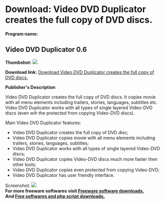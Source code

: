 # Download: Video DVD Duplicator creates the full copy of DVD discs.

**Program name:**

## Video DVD Duplicator 0.6

  
**Thumbshot:** ![](http://www.freewarefiles.com/screenshot/videodvdduplicator_md.gif)   
  
**Download link:** [Download Video DVD Duplicator creates the full copy of DVD discs.](http://freesoftwares.boysofts.com/Video-DVD-Duplicator_program_13676.html)  
  


**Publisher's Description**  
  


Video DVD Duplicator creates the full copy of DVD discs. It copies movie with all menu elements including trailers, stories, languages, subtitles etc. Video DVD Duplicator works with all types of single layered Video-DVD discs (even wih the protected from copying Video-DVD discs). 

Main Video DVD Duplicator features:

  * Video DVD Duplicator creates the full copy of DVD disc; 
  * Video DVD Duplicator copies movie with all menu elements including trailers, stories, languages, subtitles; 
  * Video DVD Duplicator works with all types of single layered Video-DVD discs; 
  * Video DVD Duplicator copies Video-DVD discs much more faster then other tools; 
  * Video DVD Duplicator copies even protected from copying Video-DVD; 
  * Video DVD Duplicator has user friendly interface. 

  
  
Screenshot: ![](http://www.freewarefiles.com/screenshot/videodvdduplicator.gif)   
**For more freeware softwares visit [Freeware software downloads.](http://freesoftwares.boysofts.com/)**   
**And [Free softwares and php script downloads.](http://www.boysofts.com/)**
